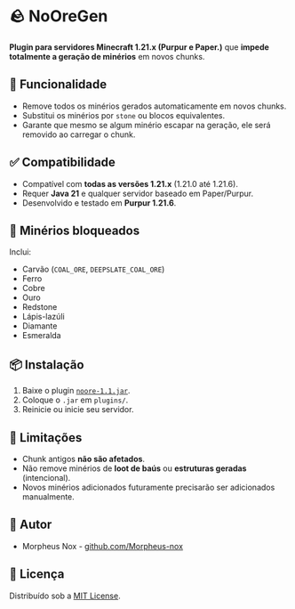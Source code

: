 # 🪨 NoOreGen

**Plugin para servidores Minecraft 1.21.x (Purpur e Paper.)** que **impede totalmente a geração de minérios** em novos chunks.

## 🔧 Funcionalidade
- Remove todos os minérios gerados automaticamente em novos chunks.
- Substitui os minérios por `stone` ou blocos equivalentes.
- Garante que mesmo se algum minério escapar na geração, ele será removido ao carregar o chunk.

## ✅ Compatibilidade
- Compatível com **todas as versões 1.21.x** (1.21.0 até 1.21.6).
- Requer **Java 21** e qualquer servidor baseado em Paper/Purpur.
- Desenvolvido e testado em **Purpur 1.21.6**.

## 🧱 Minérios bloqueados
Inclui:
- Carvão (`COAL_ORE`, `DEEPSLATE_COAL_ORE`)
- Ferro
- Cobre
- Ouro
- Redstone
- Lápis-lazúli
- Diamante
- Esmeralda

## 📦 Instalação
1. Baixe o plugin [`noore-1.1.jar`]((https://github.com/Morpheus-nox/NoOre-Plugin/releases)).
2. Coloque o `.jar` em `plugins/`.
3. Reinicie ou inicie seu servidor.

## 🛑 Limitações
- Chunk antigos **não são afetados**.
- Não remove minérios de **loot de baús** ou **estruturas geradas** (intencional).
- Novos minérios adicionados futuramente precisarão ser adicionados manualmente.

## 👤 Autor
- Morpheus Nox - [github.com/Morpheus-nox](https://github.com/Morpheus-nox)

## 📜 Licença
Distribuído sob a [MIT License](LICENSE).

